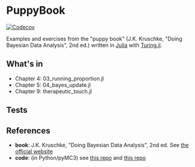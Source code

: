 # PuppyBook

[![Codecov](https://codecov.io/gh/alesasse/PuppyBook.jl/branch/master/graph/badge.svg)](https://codecov.io/gh/alesasse/PuppyBook.jl)

Examples and exercises from the "puppy book" (J.K. Kruschke, "Doing Bayesian Data Analysis", 2nd ed.) written in [Julia](https://julialang.org/) with [Turing.jl](https://turing.ml/).


## What's in
* Chapter 4: 03_running_proportion.jl
* Chapter 5: 04_bayes_update.jl
* Chapter 9: therapeutic_touch.jl

## Tests

References
-------------
* **book**: J.K. Kruschke, "Doing Bayesian Data Analysis", 2nd ed. See [the official website](https://sites.google.com/site/doingbayesiandataanalysis/)
* **code**: (in Python/pyMC3) see [this repo](https://github.com/aloctavodia/Doing_bayesian_data_analysis) and [this repo](https://github.com/JWarmenhoven/DBDA-python/tree/master/Notebooks)